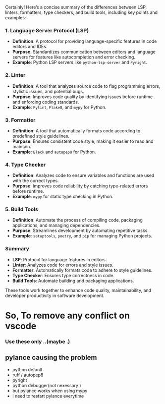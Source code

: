 Certainly! Here’s a concise summary of the differences between LSP, linters, formatters, type checkers, and build tools, including key points and examples:

### 1. Language Server Protocol (LSP)
- **Definition**: A protocol for providing language-specific features in code editors and IDEs.
- **Purpose**: Standardizes communication between editors and language servers for features like autocompletion and error checking.
- **Example**: Python LSP servers like `python-lsp-server` and `Pyright`.

### 2. Linter
- **Definition**: A tool that analyzes source code to flag programming errors, stylistic issues, and potential bugs.
- **Purpose**: Improves code quality by identifying issues before runtime and enforcing coding standards.
- **Example**: `Pylint`, `Flake8`, and `mypy` for Python.

### 3. Formatter
- **Definition**: A tool that automatically formats code according to predefined style guidelines.
- **Purpose**: Ensures consistent code style, making it easier to read and maintain.
- **Example**: `Black` and `autopep8` for Python.

### 4. Type Checker
- **Definition**: Analyzes code to ensure variables and functions are used with the correct types.
- **Purpose**: Improves code reliability by catching type-related errors before runtime.
- **Example**: `mypy` for static type checking in Python.

### 5. Build Tools
- **Definition**: Automate the process of compiling code, packaging applications, and managing dependencies.
- **Purpose**: Streamlines development by automating repetitive tasks.
- **Example**: `setuptools`, `poetry`, and `pip` for managing Python projects.

### Summary
- **LSP**: Protocol for language features in editors.
- **Linter**: Analyzes code for errors and style issues.
- **Formatter**: Automatically formats code to adhere to style guidelines.
- **Type Checker**: Ensures type correctness in code.
- **Build Tools**: Automate building and packaging applications.

These tools work together to enhance code quality, maintainability, and developer productivity in software development.


# So, To remove any conflict on vscode 
### Use these only ..(maybe .)
## pylance causing the problem 
- python default
- ruff / autopep8
- pyright
- python debugger(not nexessary )
- but pylance works when using mypy
- i need to restart pylance everytime